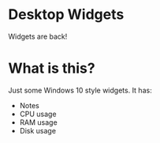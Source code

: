 # Desktop Widgets
Widgets are back!
# What is this?
Just some Windows 10 style widgets. It has:
- Notes
- CPU usage
- RAM usage
- Disk usage
